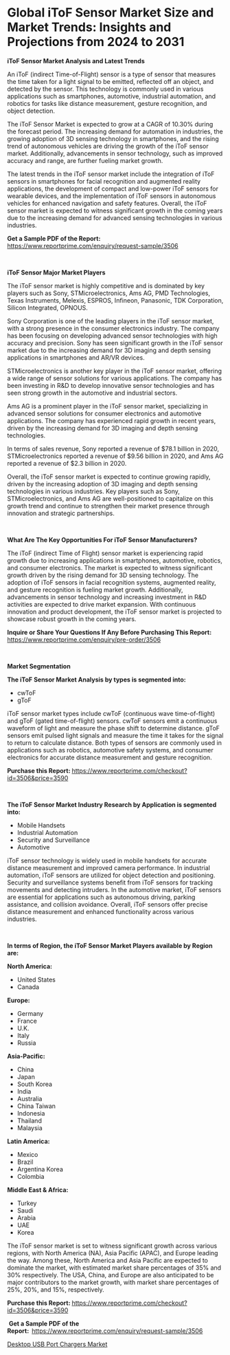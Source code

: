 <p><h1>Global iToF Sensor Market Size and Market Trends: Insights and Projections from 2024 to 2031</h1></p><p><strong>iToF Sensor Market Analysis and Latest Trends</strong></p>
<p><p>An iToF (indirect Time-of-Flight) sensor is a type of sensor that measures the time taken for a light signal to be emitted, reflected off an object, and detected by the sensor. This technology is commonly used in various applications such as smartphones, automotive, industrial automation, and robotics for tasks like distance measurement, gesture recognition, and object detection.</p><p>The iToF Sensor Market is expected to grow at a CAGR of 10.30% during the forecast period. The increasing demand for automation in industries, the growing adoption of 3D sensing technology in smartphones, and the rising trend of autonomous vehicles are driving the growth of the iToF sensor market. Additionally, advancements in sensor technology, such as improved accuracy and range, are further fueling market growth.</p><p>The latest trends in the iToF sensor market include the integration of iToF sensors in smartphones for facial recognition and augmented reality applications, the development of compact and low-power iToF sensors for wearable devices, and the implementation of iToF sensors in autonomous vehicles for enhanced navigation and safety features. Overall, the iToF sensor market is expected to witness significant growth in the coming years due to the increasing demand for advanced sensing technologies in various industries.</p></p>
<p><strong>Get a Sample PDF of the Report:&nbsp;</strong> <a href="https://www.reportprime.com/enquiry/request-sample/3506">https://www.reportprime.com/enquiry/request-sample/3506</a></p>
<p>&nbsp;</p>
<p><strong>iToF Sensor Major Market Players</strong></p>
<p><p>The iToF sensor market is highly competitive and is dominated by key players such as Sony, STMicroelectronics, Ams AG, PMD Technologies, Texas Instruments, Melexis, ESPROS, Infineon, Panasonic, TDK Corporation, Silicon Integrated, OPNOUS. </p><p>Sony Corporation is one of the leading players in the iToF sensor market, with a strong presence in the consumer electronics industry. The company has been focusing on developing advanced sensor technologies with high accuracy and precision. Sony has seen significant growth in the iToF sensor market due to the increasing demand for 3D imaging and depth sensing applications in smartphones and AR/VR devices.</p><p>STMicroelectronics is another key player in the iToF sensor market, offering a wide range of sensor solutions for various applications. The company has been investing in R&D to develop innovative sensor technologies and has seen strong growth in the automotive and industrial sectors.</p><p>Ams AG is a prominent player in the iToF sensor market, specializing in advanced sensor solutions for consumer electronics and automotive applications. The company has experienced rapid growth in recent years, driven by the increasing demand for 3D imaging and depth sensing technologies.</p><p>In terms of sales revenue, Sony reported a revenue of $78.1 billion in 2020, STMicroelectronics reported a revenue of $9.56 billion in 2020, and Ams AG reported a revenue of $2.3 billion in 2020.</p><p>Overall, the iToF sensor market is expected to continue growing rapidly, driven by the increasing adoption of 3D imaging and depth sensing technologies in various industries. Key players such as Sony, STMicroelectronics, and Ams AG are well-positioned to capitalize on this growth trend and continue to strengthen their market presence through innovation and strategic partnerships.</p></p>
<p>&nbsp;</p>
<p><strong>What Are The Key Opportunities For iToF Sensor Manufacturers?</strong></p>
<p><p>The iToF (indirect Time of Flight) sensor market is experiencing rapid growth due to increasing applications in smartphones, automotive, robotics, and consumer electronics. The market is expected to witness significant growth driven by the rising demand for 3D sensing technology. The adoption of iToF sensors in facial recognition systems, augmented reality, and gesture recognition is fueling market growth. Additionally, advancements in sensor technology and increasing investment in R&D activities are expected to drive market expansion. With continuous innovation and product development, the iToF sensor market is projected to showcase robust growth in the coming years.</p></p>
<p><strong>Inquire or Share Your Questions If Any Before Purchasing This Report:</strong> <a href="https://www.reportprime.com/enquiry/pre-order/3506">https://www.reportprime.com/enquiry/pre-order/3506</a></p>
<p>&nbsp;</p>
<p><strong>Market Segmentation</strong></p>
<p><strong>The iToF Sensor Market Analysis by types is segmented into:</strong></p>
<p><ul><li>cwToF</li><li>gToF</li></ul></p>
<p><p>iToF sensor market types include cwToF (continuous wave time-of-flight) and gToF (gated time-of-flight) sensors. cwToF sensors emit a continuous waveform of light and measure the phase shift to determine distance. gToF sensors emit pulsed light signals and measure the time it takes for the signal to return to calculate distance. Both types of sensors are commonly used in applications such as robotics, automotive safety systems, and consumer electronics for accurate distance measurement and gesture recognition.</p></p>
<p><strong>Purchase this Report:&nbsp;</strong><a href="https://www.reportprime.com/checkout?id=3506&price=3590">https://www.reportprime.com/checkout?id=3506&price=3590</a></p>
<p>&nbsp;</p>
<p><strong>The iToF Sensor Market Industry Research by Application is segmented into:</strong></p>
<p><ul><li>Mobile Handsets</li><li>Industrial Automation</li><li>Security and Surveillance</li><li>Automotive</li></ul></p>
<p><p>iToF sensor technology is widely used in mobile handsets for accurate distance measurement and improved camera performance. In industrial automation, iToF sensors are utilized for object detection and positioning. Security and surveillance systems benefit from iToF sensors for tracking movements and detecting intruders. In the automotive market, iToF sensors are essential for applications such as autonomous driving, parking assistance, and collision avoidance. Overall, iToF sensors offer precise distance measurement and enhanced functionality across various industries.</p></p>
<p>&nbsp;</p>
<p><strong>In terms of Region, the iToF Sensor Market Players available by Region are:</strong></p>
<p>
    <p> <strong> North America: </strong>
        <ul>
            <li>United States</li>
            <li>Canada</li>
        </ul>
        </p> 
    <p> <strong> Europe: </strong>
        <ul>
            <li>Germany</li>
            <li>France</li>
            <li>U.K.</li>
            <li>Italy</li>
            <li>Russia</li>
        </ul>
        </p> 
    <p> <strong> Asia-Pacific: </strong>
        <ul>
            <li>China</li>
            <li>Japan</li>
            <li>South Korea</li>
            <li>India</li>
            <li>Australia</li>
            <li>China Taiwan</li>
            <li>Indonesia</li>
            <li>Thailand</li>
            <li>Malaysia</li>
        </ul>
        </p> 
    <p> <strong> Latin America: </strong>
        <ul>
            <li>Mexico</li>
            <li>Brazil</li>
            <li>Argentina Korea</li>
            <li>Colombia</li>
        </ul>
        </p> 
    <p> <strong> Middle East & Africa: </strong>
        <ul>
            <li>Turkey</li>
            <li>Saudi</li>
            <li>Arabia</li>
            <li>UAE</li>
            <li>Korea</li>
        </ul>
    </p>
    </p>
<p><p>The iToF sensor market is set to witness significant growth across various regions, with North America (NA), Asia Pacific (APAC), and Europe leading the way. Among these, North America and Asia Pacific are expected to dominate the market, with estimated market share percentages of 35% and 30% respectively. The USA, China, and Europe are also anticipated to be major contributors to the market growth, with market share percentages of 25%, 20%, and 15%, respectively.</p></p>
<p><strong>Purchase this Report: </strong><a href="https://www.reportprime.com/checkout?id=3506&price=3590">https://www.reportprime.com/checkout?id=3506&price=3590</a></p>
<p>&nbsp;<strong>Get a Sample PDF of the Report:&nbsp;&nbsp;</strong><a href="https://www.reportprime.com/enquiry/request-sample/3506">https://www.reportprime.com/enquiry/request-sample/3506</a></p>
<p><strong></strong></p>
<p><p><a href="https://github.com/ChiragRP21/Market-Research-Report-List-4/blob/main/desktop-usb-port-chargers-market.md">Desktop USB Port Chargers Market</a></p></p>